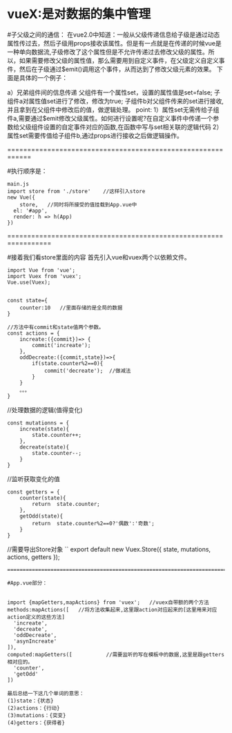 vueX:是对数据的集中管理
=====================================================================================
#子父级之间的通信：
在vue2.0中知道：一般从父级传递信息给子级是通过动态属性传过去，然后子级用props接收该属性。但是有一点就是在传递的时候vue是一种单向数据流,子级修改了这个属性但是不允许传递过去修改父级的属性。所以，如果需要修改父级的属性值，那么需要用到自定义事件，在父级定义自定义事件，然后在子级通过$emit()调用这个事件，从而达到了修改父级元素的效果。
下面是具体的一个例子：

a）兄弟组件间的信息传递
父组件有一个属性set，设置的属性值是set=false;
子组件a对属性值set进行了修改，修改为true;
子组件b对父组件传来的set进行接收,并且拿到在父组件中修改后的值，做逻辑处理。
point:
1）属性set无需传给子组件a,需要通过$emit修改父级属性。如何进行设置呢?在自定义事件中传递一个参数给父级组件设置的自定事件对应的函数,在函数中写与set相关联的逻辑代码
2）属性set需要传值给子组件b,通过props进行接收之后做逻辑操作。

============================================================

#执行顺序是：
```
main.js
import store from './store'    //这样引入store
new Vue({
    store,   //同时将所接受的值挂载到App.vue中
  el: '#app',
  render: h => h(App)
})
```
=================================================================
 
#接着我们看store里面的内容
首先引入vue和vuex两个以依赖文件。
```
import Vue from 'vue';
import Vuex from 'vuex';
Vue.use(Vuex);


const state={
    counter:10   //里面存储的是全局的数据
} 

//方法中有commit和state值两个参数。
const actions = {
    increate:({commit})=> {
        commit('increate');
    },
    oddDecreate:({commit,state})=>{
        if(state.counter%2==0){
            commit('decreate');  //做减法
        }
    }
    。。。
}
```
//处理数据的逻辑(值得变化)
```
const mutationns = {
    increate(state){
        state.counter++;
    },
    decreate(state){
        state.counter--;
    }
}
```
//监听获取变化的值
```
const getters = {
    counter(state){
        return  state.counter;
    },
    getOdd(state){
        return  state.counter%2==0?'偶数':'奇数';
    }
}  
```
//需要导出Store对象
``
export default new Vuex.Store({
	state,
	mutations,
	actions,
	getters
});
```
============================================================================

#App.vue部分：


import {mapGetters,mapActions} from 'vuex';   //vuex自带额的两个方法
methods:mapActions([   //将方法收集起来,这里跟action对应起来的[这里用来对应action定义的这些方法]
  'increate',
  'decreate',
  'oddDecreate',
  'asynIncreate'
]),
computed:mapGetters([           //需要监听的写在模板中的数据,这里是跟getters相对应的。
  'counter',
  'getOdd'
])

最后总结一下这几个单词的意思：
(1)state：{状态}
(2)actions：{行动}
(3)mutations：{突变}
(4)getters：{获得者}



